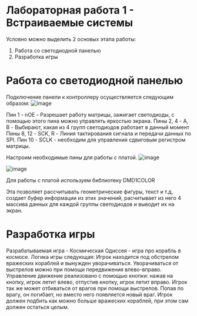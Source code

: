 # Лабораторная работа 1 - Встраиваемые системы

Условно можно выделить 2 основых этапа работы:
1. Работа со светодиодной панелью
2. Разработка игры

# Работа со светодиодной панелью
Подключение панели к контроллеру осуществляется следующим образом:
![image](https://github.com/lubitelPlova/LB11/assets/147998550/0686e367-b5a4-4a7a-ac3f-2efa21d2a93b)

Пин 1 - nOE - Разрешает работу матрицы, зажигает светодиоды, с помощью этого пина можно управлять яркостью экрана.
Пины 2, 4 - A, B - Выбирают, какая из 4 групп светодиодов работает в данный момент
Пины 8, 12 - SCK, R - Линия тактирования сигнала и передачи данных по SPI.
Пин 10 - SCLK - необходим для управления сдвиговым регистром матрицы.

Настроим необходимые пины для работы с платой.
![image](https://github.com/lubitelPlova/LB11/assets/147998550/a85170e6-6057-4f38-89ed-f4b8c43eedca)

![image](https://github.com/lubitelPlova/LB11/assets/147998550/e478f50c-511e-40f0-919b-456322a7a1ba)

Для работы с платой используем библиотеку DMD1COLOR

Эта позволяет рассчитывать геометрические фигуры, текст и т.д, создает буфер информации из этих значений, расчитывает из него 4 массива данных для каждой группы светодиодов и выводит их на экран.

# Разработка игры

Разрабатываемая игра - Космическая Одиссея - игра про корабль в космосе.
Логика игры следующая: Игрок находится под обстрелом вражеских кораблей и вынужден уворачиваться. Уворачиваться от выстрелов можно при помощи передвижения влево-вправо. Управление движение реализовано с помощью кнопки: нажав на кнопку, игрок летит влево, отпустив кнопку, игрок летит вправо. Игрок так же может отбиваться от врагов при помощи выстрелов. Попав по врагу, он погибает, но вместо него появляется новый враг. 
Игрок должен подбить как можно больше вражеских кораблей, при этом сам должен остаться целым.
